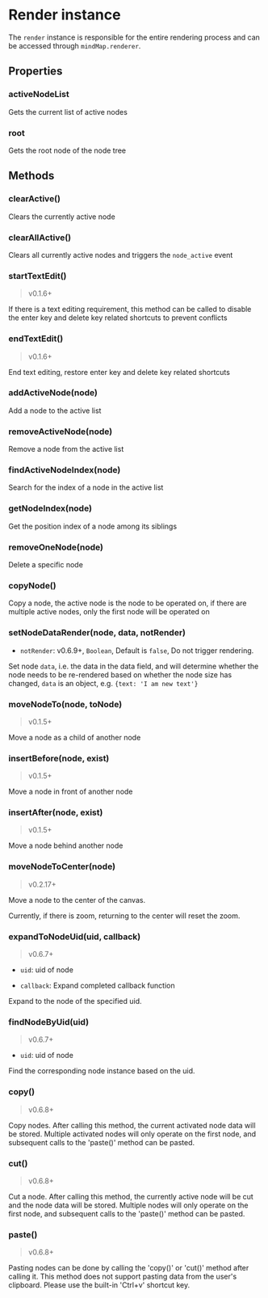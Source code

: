 # Render instance

The `render` instance is responsible for the entire rendering process and can be
accessed through `mindMap.renderer`.

## Properties

### activeNodeList

Gets the current list of active nodes

### root

Gets the root node of the node tree

## Methods

### clearActive()

Clears the currently active node

### clearAllActive()

Clears all currently active nodes and triggers the `node_active` event

### startTextEdit()

> v0.1.6+

If there is a text editing requirement, this method can be called to
disable the enter key and delete key related shortcuts to prevent conflicts

### endTextEdit()

> v0.1.6+

End text editing, restore enter key and delete key related shortcuts

### addActiveNode(node)

Add a node to the active list

### removeActiveNode(node)

Remove a node from the active list

### findActiveNodeIndex(node)

Search for the index of a node in the active list

### getNodeIndex(node)

Get the position index of a node among its siblings

### removeOneNode(node)

Delete a specific node

### copyNode()

Copy a node, the active node is the node to be operated on, if there are
multiple active nodes, only the first node will be operated on

### setNodeDataRender(node, data, notRender)

- `notRender`: v0.6.9+, `Boolean`, Default is `false`, Do not trigger rendering.

Set node `data`, i.e. the data in the data field, and will determine whether the
node needs to be re-rendered based on whether the node size has changed, `data`
is an object, e.g. `{text: 'I am new text'}`

### moveNodeTo(node, toNode)

> v0.1.5+

Move a node as a child of another node

### insertBefore(node, exist)

> v0.1.5+

Move a node in front of another node

### insertAfter(node, exist)

> v0.1.5+

Move a node behind another node

### moveNodeToCenter(node)

> v0.2.17+

Move a node to the center of the canvas.

Currently, if there is zoom, returning to the center will reset the zoom.

### expandToNodeUid(uid, callback)

> v0.6.7+

- `uid`: uid of node

- `callback`: Expand completed callback function

Expand to the node of the specified uid.

### findNodeByUid(uid)

> v0.6.7+

- `uid`: uid of node

Find the corresponding node instance based on the uid.

### copy()

> v0.6.8+

Copy nodes. After calling this method, the current activated node data will be stored. Multiple activated nodes will only operate on the first node, and subsequent calls to the 'paste()' method can be pasted.

### cut()

> v0.6.8+

Cut a node. After calling this method, the currently active node will be cut and the node data will be stored. Multiple nodes will only operate on the first node, and subsequent calls to the 'paste()' method can be pasted.

### paste()

> v0.6.8+

Pasting nodes can be done by calling the 'copy()' or 'cut()' method after calling it. This method does not support pasting data from the user's clipboard. Please use the built-in 'Ctrl+v' shortcut key.